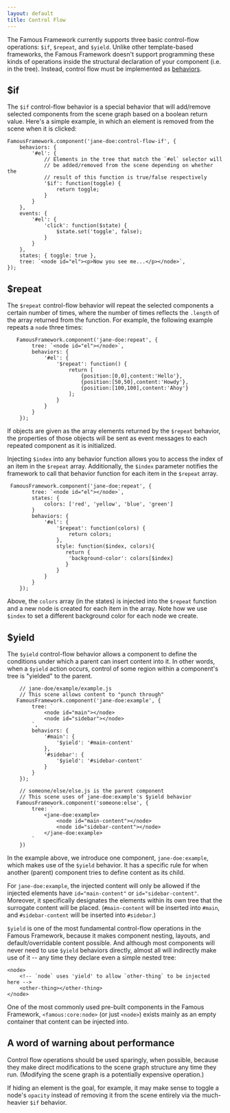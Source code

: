 ```yaml
---
layout: default
title: Control Flow
---
```


The Famous Framework currently supports three basic control-flow operations: `$if`, `$repeat`, and `$yield`. Unlike other template-based frameworks, the Famous Framework doesn't support programming these kinds of operations inside the structural declaration of your component (i.e. in the tree). Instead, control flow must be implemented as [behaviors](behaviors.html).

## $if

The `$if` control-flow behavior is a special behavior that will add/remove selected components from the scene graph based on a boolean return value. Here's a simple example, in which an element is removed from the scene when it is clicked:

    FamousFramework.component('jane-doe:control-flow-if', {
        behaviors: {
            '#el': {
                // Elements in the tree that match the `#el` selector will
                // be added/removed from the scene depending on whether the
                // result of this function is true/false respectively
                '$if': function(toggle) {
                    return toggle;
                }
            }
        },
        events: {
            '#el': {
                'click': function($state) {
                    $state.set('toggle', false);
                }
            }
        },
        states: { toggle: true },
        tree: `<node id="el"><p>Now you see me...</p></node>`,
    });

## $repeat

The `$repeat` control-flow behavior will repeat the selected components a certain number of times, where the number of times reflects the `.length` of the array returned from the function. For example, the following example repeats a `node` three times:

       FamousFramework.component('jane-doe:repeat', {
            tree: `<node id="el"></node>`,
            behaviors: {
                '#el': {
                    '$repeat': function() {
                        return [
                            {position:[0,0],content:'Hello'},
                            {position:[50,50],content:'Howdy'},
                            {position:[100,100],content:'Ahoy'}
                        ];
                    }
                }
            }
        });

If objects are given as the array elements returned by the `$repeat` behavior, the properties of those objects will be sent as event messages to each repeated component as it is initialized.

Injecting `$index` into any behavior function allows you to access the index of an item in the `$repeat` array. Additionally, the `$index` parameter notifies the framework to call that behavior function for each item in the `$repeat` array. 

     FamousFramework.component('jane-doe:repeat', {
            tree: `<node id="el"></node>`,
            states: {
                colors: ['red', 'yellow', 'blue', 'green']
            }
            behaviors: {
                '#el': {
                    '$repeat': function(colors) {
                        return colors;
                    },
                    style: function($index, colors){
                       return {
                        'background-color': colors[$index]
                       }
                    }
                }
            }
        });

Above, the `colors` array (in the states) is injected into the `$repeat` function and a new node is created for each item in the array. Note how we use `$index` to set a different background color for each node we create.

## $yield

The `$yield` control-flow behavior allows a component to define the conditions under which a parent can insert content into it. In other words, when a `$yield` action occurs, control of some region within a component's tree is "yielded" to the parent.

        // jane-doe/example/example.js
        // This scene allows content to "punch through"
       FamousFramework.component('jane-doe:example', {
            tree: `
                <node id="main"></node>
                <node id="sidebar"></node>
            `,
            behaviors: {
                '#main': {
                    '$yield': '#main-content'
                },
                '#sidebar': {
                    '$yield': '#sidebar-content'
                }
            }
        });

        // someone/else/else.js is the parent component
        // This scene uses of jane-doe:example's $yield behavior
       FamousFramework.component('someone:else', {
            tree: `
                <jane-doe:example>
                    <node id="main-content"></node>
                    <node id="sidebar-content"></node>
                </jane-doe:example>
            `
        })

In the example above, we introduce one component, `jane-doe:example`, which makes use of the `$yield` behavior. It has a specific rule for when another (parent) component tries to define content as its child.

For `jane-doe:example`, the injected content will only be allowed if the injected elements have `id="main-content"` or `id="sidebar-content"`. Moreover, it specifically designates the elements within its own tree that the surrogate content will be placed. (`#main-content` will be inserted into `#main`, and `#sidebar-content` will be inserted into `#sidebar`.)

`$yield` is one of the most fundamental control-flow operations in the Famous Framework, because it makes component nesting, layouts, and default/overridable content possible. And although most components will never need to use `$yield` behaviors directly, almost all will indirectly make use of it -- any time they declare even a simple nested tree:

    <node>
        <!-- `node` uses 'yield' to allow `other-thing` to be injected here -->
        <other-thing></other-thing>
    </node>

One of the most commonly used pre-built components in the Famous Framework, `<famous:core:node>` (or just `<node>`) exists mainly as an empty container that content can be injected into. 

## A word of warning about performance

Control flow operations should be used sparingly, when possible, because they make direct modifications to the scene graph structure any time they run. (Modifying the scene graph is a potentially expensive operation.)

If hiding an element is the goal, for example, it may make sense to toggle a node's `opacity` instead of removing it from the scene entirely via the much-heavier `$if` behavior.